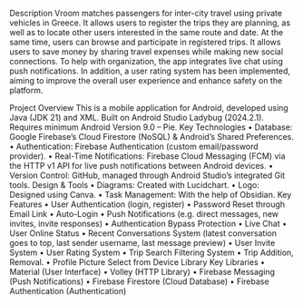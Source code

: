 Description
Vroom matches passengers for inter-city travel using private vehicles in Greece. It allows users to register the trips they are planning, as well as to locate other users interested in the same route and date. At the same time, users can browse and participate in registered trips. It allows users to save money by sharing travel expenses while making new social connections. To help with organization, the app integrates live chat using push notifications. In addition, a user rating system has been implemented, aiming to improve the overall user experience and enhance safety on the platform.

Project Overview
This is a mobile application for Android, developed using Java (JDK 21) and XML. Built on Android Studio Ladybug (2024.2.1). Requires minimum Android Version 9.0 – Pie.
Key Technologies
•	Database: Google Firebase’s Cloud Firestore (NoSQL) & Android’s Shared Preferences.
•	Authentication: Firebase Authentication (custom email/password provider).
•	Real-Time Notifications: Firebase Cloud Messaging (FCM) via the HTTP v1 API for live push notifications between Android devices.
•	Version Control: GitHub, managed through Android Studio’s integrated Git tools.
Design & Tools
•	Diagrams: Created with Lucidchart.
•	Logo: Designed using Canva.
•	Task Management: With the help of Obsidian.
Key Features
•	User Authentication (login, register)
•	Password Reset through Email Link
•	Auto-Login
•	Push Notifications (e.g. direct messages, new invites, invite responses)
•	Authentication Bypass Protection
•	Live Chat
•	User Online Status
•	Recent Conversations System (latest conversation goes to top, last sender username, last message preview)
•	User Invite System
•	User Rating System
•	Trip Search Filtering System
•	Trip Addition, Removal.
•	Profile Picture Select from Device Library
Key Libraries
•	Material (User Interface)
•	Volley (HTTP Library)
•	Firebase Messaging (Push Notifications)
•	Firebase Firestore (Cloud Database)
•	Firebase Authentication (Authentication)
